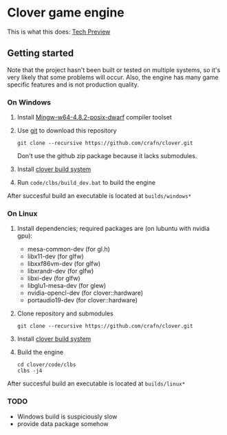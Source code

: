 # Clover game engine

This is what this does:
[Tech Preview](https://www.youtube.com/watch?v=-tum9KOXC2o)

## Getting started
Note that the project hasn't been built or tested on multiple systems, so it's very likely that some problems will occur. Also, the engine has many game specific features and is not production quality.

### On Windows
1.  Install [Mingw-w64-4.8.2-posix-dwarf](http://mingw-w64.sourceforge.net/download.php#mingw-builds) compiler toolset
3.  Use [git](http://git-scm.com/) to download this repository

        git clone --recursive https://github.com/crafn/clover.git
    Don't use the github zip package because it lacks submodules.
4.  Install [clover build system](http://github.com/crafn/clbs)
5.  Run `code/clbs/build_dev.bat` to build the engine

After succesful build an executable is located at `builds/windows*`

### On Linux
1.  Install dependencies; required packages are (on lubuntu with nvidia gpu):
    - mesa-common-dev (for gl.h)
    - libx11-dev (for glfw)
    - libxxf86vm-dev (for glfw)
    - libxrandr-dev (for glfw)
    - libxi-dev (for glfw)
    - libglu1-mesa-dev (for glew)
    - nvidia-opencl-dev (for clover::hardware)
    - portaudio19-dev (for clover::hardware)
2.  Clone repository and submodules

		git clone --recursive https://github.com/crafn/clover.git
3.  Install [clover build system](http://github.com/crafn/clbs)
4.  Build the engine

		cd clover/code/clbs
		clbs -j4

After succesful build an executable is located at `builds/linux*`

### TODO
- Windows build is suspiciously slow
- provide data package somehow
